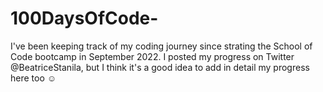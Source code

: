 # 100DaysOfCode-

I've been keeping track of my coding journey since strating the School of Code bootcamp in September 2022. I posted my progress on Twitter @BeatriceStanila, but I think it's a good idea to add in detail my progress here too ☺
